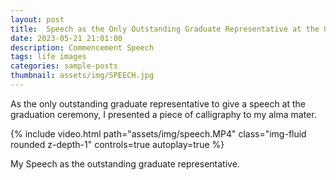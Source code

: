 ```yaml
---
layout: post
title:  Speech as the Only Outstanding Graduate Representative at the Graduation Ceremony
date: 2023-05-21 21:01:00
description: Commencement Speech
tags: life images
categories: sample-posts
thumbnail: assets/img/SPEECH.jpg
---
```

As the only outstanding graduate representative to give a speech at the graduation ceremony, I presented a piece of calligraphy to my alma mater.


{% include video.html path="assets/img/speech.MP4" class="img-fluid rounded z-depth-1" controls=true autoplay=true %}


<div class="caption">
    My Speech as the outstanding graduate representative.
</div>

